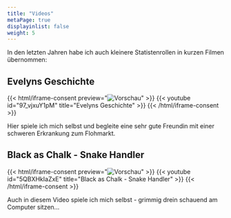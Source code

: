```yaml
---
title: "Videos"
metaPage: true
displayinlist: false
weight: 5
---
```


In den letzten Jahren habe ich auch kleinere Statistenrollen in kurzen Filmen übernommen:

## Evelyns Geschichte
{{< html/iframe-consent preview="<img class='video-preview' src='./videos/unverzichtbar-boxed.jpg' alt='Vorschau'>" >}}
    {{< youtube id="97_vjxuY1pM" title="Evelyns Geschichte" >}}
{{< /html/iframe-consent >}}

Hier spiele ich mich selbst und begleite eine sehr gute Freundin mit einer schweren Erkrankung zum Flohmarkt.

## Black as Chalk - Snake Handler
{{< html/iframe-consent  preview="<img class='video-preview' src='./videos/snakehandler-boxed.jpg' alt='Vorschau'>" >}}
    {{< youtube id="5QBXHkIaZxE" title="Black as Chalk - Snake Handler" >}}
{{< /html/iframe-consent >}}

Auch in diesem Video spiele ich mich selbst - grimmig drein schauend am Computer sitzen...
